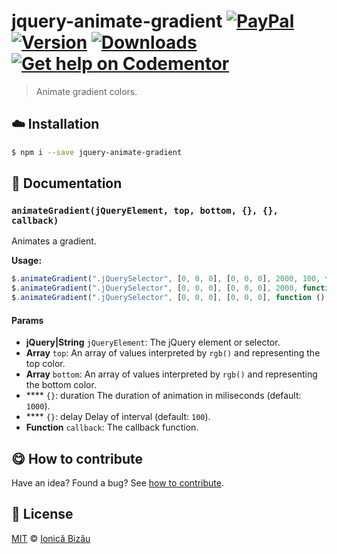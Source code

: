 
# jquery-animate-gradient [![PayPal](https://img.shields.io/badge/%24-paypal-f39c12.svg)][paypal-donations] [![Version](https://img.shields.io/npm/v/jquery-animate-gradient.svg)](https://www.npmjs.com/package/jquery-animate-gradient) [![Downloads](https://img.shields.io/npm/dt/jquery-animate-gradient.svg)](https://www.npmjs.com/package/jquery-animate-gradient) [![Get help on Codementor](https://cdn.codementor.io/badges/get_help_github.svg)](https://www.codementor.io/johnnyb?utm_source=github&utm_medium=button&utm_term=johnnyb&utm_campaign=github)

> Animate gradient colors.

## :cloud: Installation

```sh
$ npm i --save jquery-animate-gradient
```


## :memo: Documentation


### `animateGradient(jQueryElement, top, bottom, {}, {}, callback)`
Animates a gradient.

**Usage:**

```js
$.animateGradient(".jQuerySelector", [0, 0, 0], [0, 0, 0], 2000, 100, function () {});
$.animateGradient(".jQuerySelector", [0, 0, 0], [0, 0, 0], 2000, function () {});
$.animateGradient(".jQuerySelector", [0, 0, 0], [0, 0, 0], function () {});
```

#### Params
- **jQuery|String** `jQueryElement`: The jQuery element or selector.
- **Array** `top`: An array of values interpreted by `rgb()` and representing the top color.
- **Array** `bottom`: An array of values interpreted by `rgb()` and representing the bottom color.
- **** `{}`: duration The duration of animation in miliseconds (default: `1000`).
- **** `{}`: delay Delay of interval (default: `100`).
- **Function** `callback`: The callback function.



## :yum: How to contribute
Have an idea? Found a bug? See [how to contribute][contributing].


## :scroll: License

[MIT][license] © [Ionică Bizău][website]

[paypal-donations]: https://www.paypal.com/cgi-bin/webscr?cmd=_s-xclick&hosted_button_id=RVXDDLKKLQRJW
[donate-now]: http://i.imgur.com/6cMbHOC.png

[license]: http://showalicense.com/?fullname=Ionic%C4%83%20Biz%C4%83u%20%3Cbizauionica%40gmail.com%3E%20(http%3A%2F%2Fionicabizau.net)&year=2014#license-mit
[website]: http://ionicabizau.net
[contributing]: /CONTRIBUTING.md
[docs]: /DOCUMENTATION.md
